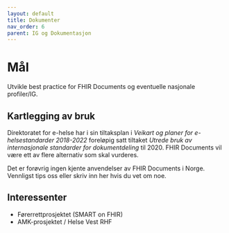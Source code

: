 ```yaml
---
layout: default
title: Dokumenter
nav_order: 6
parent: IG og Dokumentasjon
---
```


# Mål

Utvikle best practice for FHIR Documents og eventuelle nasjonale profiler/IG.

## Kartlegging av bruk

Direktoratet for e-helse har i sin tiltaksplan i _Veikart og planer for e-helsestandarder 2018-2022_ foreløpig satt tiltaket _Utrede bruk av internasjonale standarder for dokumentdeling_ til 2020. FHIR Documents vil være ett av flere alternativ som skal vurderes.

Det er forøvrig ingen kjente anvendelser av FHIR Documents i Norge. Vennligst tips oss eller skriv inn her hvis du vet om noe.

## Interessenter

* Førerrettprosjektet (SMART on FHIR)
* AMK-prosjektet / Helse Vest RHF
